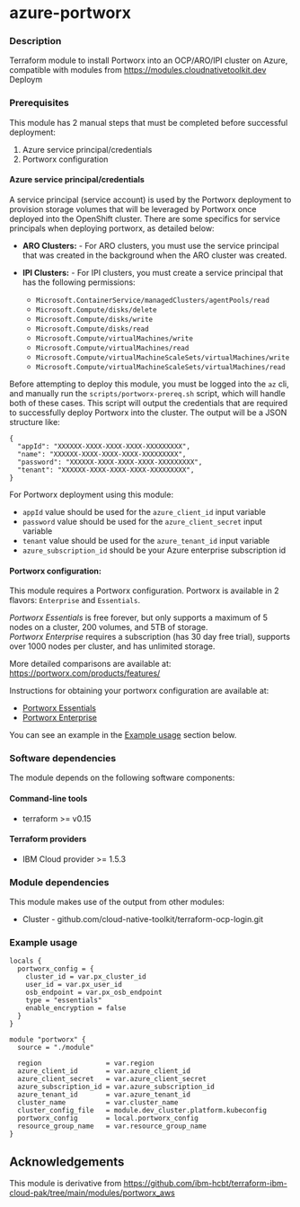 # azure-portworx


### Description

Terraform module to install Portworx into an OCP/ARO/IPI cluster on Azure, compatible with modules from https://modules.cloudnativetoolkit.dev
Deploym

### Prerequisites

This module has 2 manual steps that must be completed before successful deployment:

1. Azure service principal/credentials
2. Portworx configuration

#### Azure service principal/credentials

A service principal (service account) is used by the Portworx deployment to provision storage volumes that will be leveraged by Portworx once deployed into the OpenShift cluster.   There are some specifics for service principals when deploying portworx, as detailed below:

- **ARO Clusters:** - For ARO clusters, you must use the service principal that was created in the background when the ARO cluster was created.  
- **IPI Clusters:** - For IPI clusters, you must create a service principal that has the following permissions:

  - `Microsoft.ContainerService/managedClusters/agentPools/read`
  - `Microsoft.Compute/disks/delete`
  - `Microsoft.Compute/disks/write`
  - `Microsoft.Compute/disks/read`
  - `Microsoft.Compute/virtualMachines/write`
  - `Microsoft.Compute/virtualMachines/read`
  - `Microsoft.Compute/virtualMachineScaleSets/virtualMachines/write`
  - `Microsoft.Compute/virtualMachineScaleSets/virtualMachines/read`

Before attempting to deploy this module, you must be logged into the `az` cli, and manually run the `scripts/portworx-prereq.sh` script, which will handle both of these cases.  This script will output the credentials that are required to successfully deploy Portworx into the cluster. The output will be a JSON structure like: 

```
{
  "appId": "XXXXXX-XXXX-XXXX-XXXX-XXXXXXXXX",
  "name": "XXXXXX-XXXX-XXXX-XXXX-XXXXXXXXX",
  "password": "XXXXXX-XXXX-XXXX-XXXX-XXXXXXXXX",
  "tenant": "XXXXXX-XXXX-XXXX-XXXX-XXXXXXXXX", 
}
```

For Portworx deployment using this module:  
- `appId` value should be used for the `azure_client_id` input variable
- `password` value should be used for the `azure_client_secret` input variable
- `tenant` value should be used for the `azure_tenant_id` input variable
- `azure_subscription_id` should be your Azure enterprise subscription id


#### Portworx configuration:

This module requires a Portworx configuration.   Portworx is available in 2 flavors: `Enterprise` and `Essentials`.   

*Portworx Essentials* is free forever, but only supports a maximum of 5 nodes on a cluster, 200 volumes, and 5TB of storage.   
*Portworx Enterprise* requires a subscription (has 30 day free trial), supports over 1000 nodes per cluster, and has unlimited storage.

More detailed comparisons are available at: https://portworx.com/products/features/

Instructions for obtaining your portworx configuration are available at:
- [Portworx Essentials](./PORTWORX_ESSENTIALS.md)
- [Portworx Enterprise](./PORTWORX_ENTERPRISE.md)

You can see an example in the [Example usage](#example-usage) section below.

### Software dependencies

The module depends on the following software components:

#### Command-line tools

- terraform >= v0.15

#### Terraform providers

- IBM Cloud provider >= 1.5.3

### Module dependencies

This module makes use of the output from other modules:

- Cluster - github.com/cloud-native-toolkit/terraform-ocp-login.git

### Example usage

```hcl-terraform
locals {
  portworx_config = {
    cluster_id = var.px_cluster_id
    user_id = var.px_user_id
    osb_endpoint = var.px_osb_endpoint
    type = "essentials"
    enable_encryption = false
  }
}

module "portworx" {
  source = "./module"

  region                = var.region
  azure_client_id       = var.azure_client_id
  azure_client_secret   = var.azure_client_secret
  azure_subscription_id = var.azure_subscription_id
  azure_tenant_id       = var.azure_tenant_id
  cluster_name          = var.cluster_name
  cluster_config_file   = module.dev_cluster.platform.kubeconfig
  portworx_config       = local.portworx_config
  resource_group_name   = var.resource_group_name
}
```

## Acknowledgements
This module is derivative from https://github.com/ibm-hcbt/terraform-ibm-cloud-pak/tree/main/modules/portworx_aws

